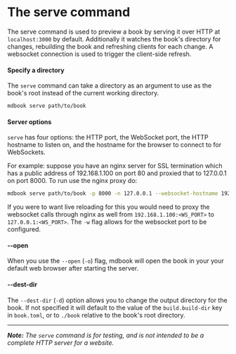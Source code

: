 # The serve command

The serve command is used to preview a book by serving it over HTTP at
`localhost:3000` by default. Additionally it watches the book's directory
for changes, rebuilding the book and refreshing clients for each change.
A websocket connection is used to trigger the client-side refresh.

#### Specify a directory

The `serve` command can take a directory as an argument to use as the book's
root instead of the current working directory.

```bash
mdbook serve path/to/book
```

#### Server options

`serve` has four options: the HTTP port, the WebSocket port, the HTTP hostname
to listen on, and the hostname for the browser to connect to for WebSockets.

For example: suppose you have an nginx server for SSL termination which has a
public address of 192.168.1.100 on port 80 and proxied that to 127.0.0.1 on
port 8000. To run use the nginx proxy do:

```bash
mdbook serve path/to/book -p 8000 -n 127.0.0.1 --websocket-hostname 192.168.1.100
```

If you were to want live reloading for this you would need to proxy the
websocket calls through nginx as well from `192.168.1.100:<WS_PORT>` to
`127.0.0.1:<WS_PORT>`. The `-w` flag allows for the websocket port to be
configured.

#### --open

When you use the `--open` (`-o`) flag, mdbook will open the book in your
your default web browser after starting the server.

#### --dest-dir

The `--dest-dir` (`-d`) option allows you to change the output directory for
the book. If not specified it will default to the value of the
`build.build-dir` key in `book.toml`, or to `./book` relative to the book's
root directory.

-----

***Note:*** *The `serve` command is for testing, and is not intended
to be a complete HTTP server for a website.*
